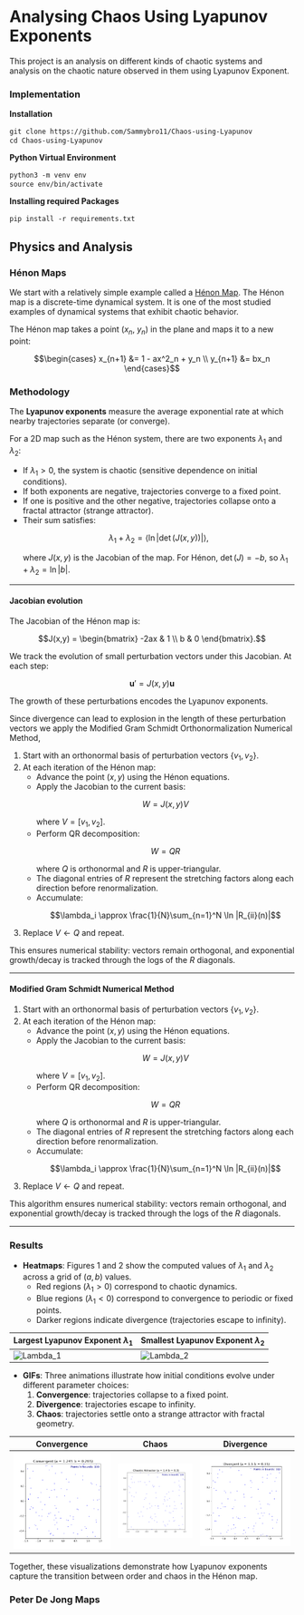 # Analysing Chaos Using Lyapunov Exponents

This project is an analysis on different kinds of 
chaotic systems and analysis on the chaotic nature 
observed in them using Lyapunov Exponent.

### Implementation
**Installation**
```
git clone https://github.com/Sammybro11/Chaos-using-Lyapunov 
cd Chaos-using-Lyapunov
```
**Python Virtual Environment**
```
python3 -m venv env
source env/bin/activate
```
**Installing required Packages**
```
pip install -r requirements.txt
```


## Physics and Analysis

### Hénon Maps

We start with a relatively simple example called a
[Hénon Map](https://en.wikipedia.org/wiki/H%C3%A9non_map). 
The Hénon map is a discrete-time dynamical system. It is one of the most studied examples of dynamical systems that exhibit chaotic behavior. 

The Hénon map takes a point ($x_n$, $y_n$) in the plane and maps it to a new point:
```math
\begin{cases}
x_{n+1} &= 1 - ax^2_n + y_n \\
y_{n+1} &= bx_n
\end{cases}
```

### Methodology

The **Lyapunov exponents** measure the average exponential rate at which nearby trajectories separate (or converge).  

For a 2D map such as the Hénon system, there are two exponents $\lambda_1$ and $\lambda_2$:  

- If $\lambda_1 > 0$, the system is chaotic (sensitive dependence on initial conditions).  
- If both exponents are negative, trajectories converge to a fixed point.  
- If one is positive and the other negative, trajectories collapse onto a fractal attractor (strange attractor).  
- Their sum satisfies:
  ```math
  \lambda_1 + \lambda_2 = \langle \ln |\det(J(x,y))| \rangle,
  ```
  where $J(x,y)$ is the Jacobian of the map. For Hénon, $\det(J) = -b$, so $\lambda_1 + \lambda_2 = \ln |b|$.  

---

#### Jacobian evolution

The Jacobian of the Hénon map is:  

```math
J(x,y) =
\begin{bmatrix}
-2ax & 1 \\
b & 0
\end{bmatrix}.
```

We track the evolution of small perturbation vectors under this Jacobian. At each step:  

```math
\mathbf{u}' = J(x,y)\mathbf{u}
```

The growth of these perturbations encodes the Lyapunov exponents.

Since divergence can lead to explosion in the length of these perturbation vectors we apply the Modified Gram Schmidt Orthonormalization Numerical Method, 

1. Start with an orthonormal basis of perturbation vectors $\{v_1, v_2\}$.  
2. At each iteration of the Hénon map:
   - Advance the point $(x,y)$ using the Hénon equations.  
   - Apply the Jacobian to the current basis:  
     ```math
     W = J(x,y) V
     ```
     where $V = [v_1, v_2]$.  
   - Perform QR decomposition:  
     ```math
     W = QR
     ```
     where $Q$ is orthonormal and $R$ is upper-triangular.  
   - The diagonal entries of $R$ represent the stretching factors along each direction before renormalization.  
   - Accumulate:  
     ```math
     \lambda_i \approx \frac{1}{N}\sum_{n=1}^N \ln |R_{ii}(n)|
     ```  
3. Replace $V \leftarrow Q$ and repeat.  

This ensures numerical stability: vectors remain orthogonal, and exponential growth/decay is tracked through the logs of the $R$ diagonals. 

---

#### Modified Gram Schmidt Numerical Method

1. Start with an orthonormal basis of perturbation vectors $\{v_1, v_2\}$.  
2. At each iteration of the Hénon map:
   - Advance the point $(x,y)$ using the Hénon equations.  
   - Apply the Jacobian to the current basis:  
     ```math
     W = J(x,y) V
     ```
     where $V = [v_1, v_2]$.  
   - Perform QR decomposition:  
     ```math
     W = QR
     ```
     where $Q$ is orthonormal and $R$ is upper-triangular.  
   - The diagonal entries of $R$ represent the stretching factors along each direction before renormalization.  
   - Accumulate:  
     ```math
     \lambda_i \approx \frac{1}{N}\sum_{n=1}^N \ln |R_{ii}(n)|
     ```  
3. Replace $V \leftarrow Q$ and repeat.  

This algorithm ensures numerical stability: vectors remain orthogonal, and exponential growth/decay is tracked through the logs of the $R$ diagonals.  

---

### Results  

- **Heatmaps**: Figures 1 and 2 show the computed values of $\lambda_1$ and $\lambda_2$ across a grid of $(a,b)$ values.  
  - Red regions ($\lambda_1 > 0$) correspond to chaotic dynamics.  
  - Blue regions ($\lambda_1 < 0$) correspond to convergence to periodic or fixed points.  
  - Darker regions indicate divergence (trajectories escape to infinity).

| Largest Lyapunov Exponent $\lambda_1$       | Smallest Lyapunov Exponent $\lambda_2$       |
|---------------------------------------------|----------------------------------------------|
| ![Lambda_1](Plots/lyapunov_map_largest.png) | ![Lambda_2](Plots/lyapunov_map_smallest.png) |


- **GIFs**: Three animations illustrate how initial conditions evolve under different parameter choices:  
  1. **Convergence**: trajectories collapse to a fixed point.  
  2. **Divergence**: trajectories escape to infinity.  
  3. **Chaos**: trajectories settle onto a strange attractor with fractal geometry.  

| Convergence                          | Chaos                         | Divergence                         |
|--------------------------------------|-------------------------------|------------------------------------|
| ![Convergence](Plots/Convergent.gif) | ![Chaos](Plots/Attractor.gif) | ![Divergence](Plots/Divergent.gif) |

Together, these visualizations demonstrate how Lyapunov exponents capture the transition between order and chaos in the Hénon map. 


### Peter De Jong Maps



